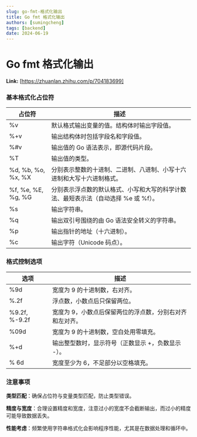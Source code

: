 ```yaml
---
slug: go-fmt-格式化输出
title: Go fmt 格式化输出
authors: [sumingcheng]
tags: [backend]
date: 2024-06-19
---
```


# Go fmt 格式化输出



 **Link:** [https://zhuanlan.zhihu.com/p/704183699]

### 基本格式化占位符  

| 占位符 | 描述 |
| --- | --- |
| %v | 默认格式输出变量的值。结构体时输出字段值。 |
| %+v | 输出结构体时包括字段名和字段值。 |
| %#v | 输出值的 Go 语法表示，即源代码片段。 |
| %T | 输出值的类型。 |
| %d, %b, %o, %x, %X | 分别表示整数的十进制、二进制、八进制、小写十六进制和大写十六进制格式。 |
| %f, %e, %E, %g, %G | 分别表示浮点数的默认格式、小写和大写的科学计数法、最短表示法（自动选择 %e 或 %f）。 |
| %s | 输出字符串。 |
| %q | 输出双引号围绕的由 Go 语法安全转义的字符串。 |
| %p | 输出指针的地址（十六进制）。 |
| %c | 输出字符（Unicode 码点）。 |

### 格式控制选项  

| 选项 | 描述 |
| --- | --- |
| %9d | 宽度为 9 的十进制数，右对齐。 |
| %.2f | 浮点数，小数点后只保留两位。 |
| %9.2f, %-9.2f | 宽度为 9，小数点后保留两位的浮点数，分别右对齐和左对齐。 |
| %09d | 宽度为 9 的十进制数，空白处用零填充。 |
| %+d | 输出整型数时，显示符号（正数显示 +，负数显示 -）。 |
| % 6d | 宽度至少为 6，不足部分以空格填充。 |

### 注意事项  

**类型匹配**：确保占位符与变量类型匹配，防止类型错误。

**精度与宽度**：合理设置精度和宽度，注意过小的宽度不会截断输出，而过小的精度可能导致数据丢失。

**性能考虑**：频繁使用字符串格式化会影响程序性能，尤其是在数据处理和循环中。